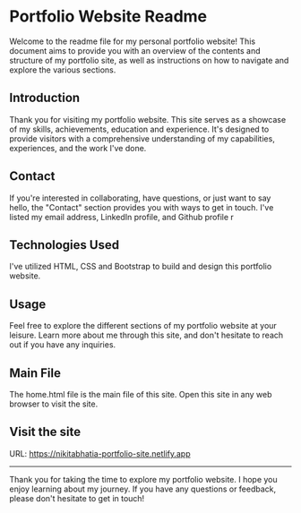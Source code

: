 # Portfolio Website Readme

Welcome to the readme file for my personal portfolio website! This document aims to provide you with an overview of the contents and structure of my portfolio site, as well as instructions on how to navigate and explore the various sections.


## Introduction

Thank you for visiting my portfolio website. This site serves as a showcase of my skills, achievements, education and experience. It's designed to provide visitors with a comprehensive understanding of my capabilities, experiences, and the work I've done.


## Contact

If you're interested in collaborating, have questions, or just want to say hello, the "Contact" section provides you with ways to get in touch. I've listed my email address, LinkedIn profile, and Github profile r

## Technologies Used

I've utilized HTML, CSS and Bootstrap to build and design this portfolio website.

## Usage

Feel free to explore the different sections of my portfolio website at your leisure. Learn more about me through this site, and don't hesitate to reach out if you have any inquiries.


## Main File
The home.html file is the main file of this site. Open this site in any web browser to visit the site.

## Visit the site

URL: https://nikitabhatia-portfolio-site.netlify.app

---

Thank you for taking the time to explore my portfolio website. I hope you enjoy learning about my journey. If you have any questions or feedback, please don't hesitate to get in touch!

